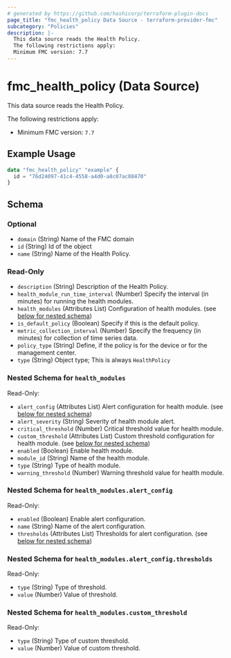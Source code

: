 ```yaml
---
# generated by https://github.com/hashicorp/terraform-plugin-docs
page_title: "fmc_health_policy Data Source - terraform-provider-fmc"
subcategory: "Policies"
description: |-
  This data source reads the Health Policy.
  The following restrictions apply:
  Minimum FMC version: 7.7
---
```


# fmc_health_policy (Data Source)

This data source reads the Health Policy.

The following restrictions apply:
  - Minimum FMC version: `7.7`

## Example Usage

```terraform
data "fmc_health_policy" "example" {
  id = "76d24097-41c4-4558-a4d0-a8c07ac08470"
}
```

<!-- schema generated by tfplugindocs -->
## Schema

### Optional

- `domain` (String) Name of the FMC domain
- `id` (String) Id of the object
- `name` (String) Name of the Health Policy.

### Read-Only

- `description` (String) Description of the Health Policy.
- `health_module_run_time_interval` (Number) Specify the interval (in minutes) for running the health modules.
- `health_modules` (Attributes List) Configuration of health modules. (see [below for nested schema](#nestedatt--health_modules))
- `is_default_policy` (Boolean) Specify if this is the default policy.
- `metric_collection_interval` (Number) Specify the frequency (in minutes) for collection of time series data.
- `policy_type` (String) Define, if the policy is for the device or for the management center.
- `type` (String) Object type; This is always `HealthPolicy`

<a id="nestedatt--health_modules"></a>
### Nested Schema for `health_modules`

Read-Only:

- `alert_config` (Attributes List) Alert configuration for health module. (see [below for nested schema](#nestedatt--health_modules--alert_config))
- `alert_severity` (String) Severity of health module alert.
- `critical_threshold` (Number) Critical threshold value for health module.
- `custom_threshold` (Attributes List) Custom threshold configuration for health module. (see [below for nested schema](#nestedatt--health_modules--custom_threshold))
- `enabled` (Boolean) Enable health module.
- `module_id` (String) Name of the health module.
- `type` (String) Type of health module.
- `warning_threshold` (Number) Warning threshold value for health module.

<a id="nestedatt--health_modules--alert_config"></a>
### Nested Schema for `health_modules.alert_config`

Read-Only:

- `enabled` (Boolean) Enable alert configuration.
- `name` (String) Name of the alert configuration.
- `thresholds` (Attributes List) Thresholds for alert configuration. (see [below for nested schema](#nestedatt--health_modules--alert_config--thresholds))

<a id="nestedatt--health_modules--alert_config--thresholds"></a>
### Nested Schema for `health_modules.alert_config.thresholds`

Read-Only:

- `type` (String) Type of threshold.
- `value` (Number) Value of threshold.



<a id="nestedatt--health_modules--custom_threshold"></a>
### Nested Schema for `health_modules.custom_threshold`

Read-Only:

- `type` (String) Type of custom threshold.
- `value` (Number) Value of custom threshold.
